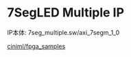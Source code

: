 # 7SegLED Multiple IP

IP本体: 7seg\_multiple.sw/axi\_7segm\_1\_0

[ciniml/fpga\_samples](https://github.com/ciniml/fpga_samples/tree/main)

